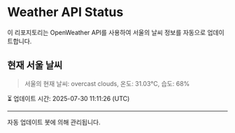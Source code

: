 
# Weather API Status

이 리포지토리는 OpenWeather API를 사용하여 서울의 날씨 정보를 자동으로 업데이트합니다.

## 현재 서울 날씨
> 서울의 현재 날씨: overcast clouds, 온도: 31.03°C, 습도: 68%

⏳ 업데이트 시간: 2025-07-30 11:11:26 (UTC)

---
자동 업데이트 봇에 의해 관리됩니다.
